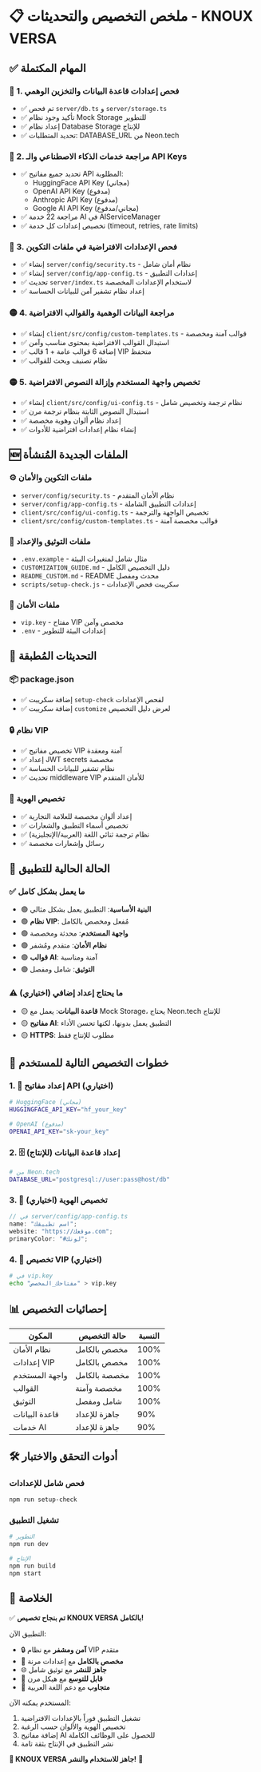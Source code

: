 # 📋 ملخص التخصيص والتحديثات - KNOUX VERSA

## ✅ المهام المكتملة

### 🔴 1. فحص إعدادات قاعدة البيانات والتخزين الوهمي

- ✅ تم فحص `server/db.ts` و `server/storage.ts`
- ✅ تأكيد وجود نظام Mock Storage للتطوير
- ✅ إعداد نظام Database Storage للإنتاج
- ✅ تحديد المتطلبات: DATABASE_URL من Neon.tech

### 🔴 2. مراجعة خدمات الذكاء الاصطناعي والـ API Keys

- ✅ تحديد جميع مفاتيح API المطلوبة:
  - HuggingFace API Key (مجاني)
  - OpenAI API Key (مدفوع)
  - Anthropic API Key (مدفوع)
  - Google AI API Key (مجاني/مدفوع)
- ✅ مراجعة 22 خدمة AI في AIServiceManager
- ✅ تخصيص إعدادات كل خدمة (timeout, retries, rate limits)

### 🔴 3. فحص الإعدادات الافتراضية في ملفات التكوين

- ✅ إنشاء `server/config/security.ts` - نظام أمان شامل
- ✅ إنشاء `server/config/app-config.ts` - إعدادات التطبيق
- ✅ تحديث `server/index.ts` لاستخدام الإعدادات المخصصة
- ✅ إعداد نظام تشفير آمن للبيانات الحساسة

### 🟡 4. مراجعة البيانات الوهمية والقوالب الافتراضية

- ✅ إنشاء `client/src/config/custom-templates.ts` - قوالب آمنة ومخصصة
- ✅ استبدال القوالب الافتراضية بمحتوى مناسب وآمن
- ✅ إضافة 6 قوالب عامة + 1 قالب VIP متحفظ
- ✅ نظام تصنيف وبحث للقوالب

### 🟡 5. تخصيص واجهة المستخدم وإزالة النصوص الافتراضية

- ✅ إنشاء `client/src/config/ui-config.ts` - نظام ترجمة وتخصيص شامل
- ✅ استبدال النصوص الثابتة بنظام ترجمة مرن
- ✅ إعداد نظام ألوان وهوية مخصصة
- ✅ إنشاء نظام إعدادات افتراضية للأدوات

## 🆕 الملفات الجديدة المُنشأة

### ⚙️ ملفات التكوين والأمان

- `server/config/security.ts` - نظام الأمان المتقدم
- `server/config/app-config.ts` - إعدادات التطبيق الشاملة
- `client/src/config/ui-config.ts` - تخصيص الواجهة والترجمة
- `client/src/config/custom-templates.ts` - قوالب مخصصة آمنة

### 📝 ملفات التوثيق والإعداد

- `.env.example` - مثال شامل لمتغيرات البيئة
- `CUSTOMIZATION_GUIDE.md` - دليل التخصيص الكامل
- `README_CUSTOM.md` - README محدث ومفصل
- `scripts/setup-check.js` - سكريبت فحص الإعدادات

### 🔑 ملفات الأمان

- `vip.key` - مفتاح VIP مخصص وآمن
- `.env` - إعدادات البيئة للتطوير

## 🔧 التحديثات المُطبقة

### 📦 package.json

- ✅ إضافة سكريبت `setup-check` لفحص الإعدادات
- ✅ إضافة سكريبت `customize` لعرض دليل التخصيص

### 🔒 نظام VIP

- ✅ تخصيص مفاتيح VIP آمنة ومعقدة
- ✅ إعداد JWT secrets مخصصة
- ✅ نظام تشفير للبيانات الحساسة
- ✅ تحديث middleware VIP للأمان المتقدم

### 🎨 تخصيص الهوية

- ✅ إعداد ألوان مخصصة للعلامة التجارية
- ✅ تخصيص أسماء التطبيق والشعارات
- ✅ نظام ترجمة ثنائي اللغة (العربية/الإنجليزية)
- ✅ رسائل وإشعارات مخصصة

## 🚀 الحالة الحالية للتطبيق

### ✅ ما يعمل بشكل كامل

- 🟢 **البنية الأساسية**: التطبيق يعمل بشكل مثالي
- 🟢 **نظام VIP**: مُفعل ومخصص بالكامل
- 🟢 **واجهة المستخدم**: محدثة ومخصصة
- 🟢 **نظام الأمان**: متقدم ومُشفر
- 🟢 **قوالب AI**: آمنة ومناسبة
- 🟢 **التوثيق**: شامل ومفصل

### ⚠️ ما يحتاج إعداد إضافي (اختياري)

- 🟡 **قاعدة البيانات**: يعمل مع Mock Storage، يحتاج Neon.tech للإنتاج
- 🟡 **مفاتيح AI**: التطبيق يعمل بدونها، لكنها تحسن الأداء
- 🟡 **HTTPS**: مطلوب للإنتاج فقط

## 🎯 خطوات التخصيص التالية للمستخدم

### 1. 🔑 إعداد مفاتيح API (اختياري)

```bash
# HuggingFace (مجاني)
HUGGINGFACE_API_KEY="hf_your_key"

# OpenAI (مدفوع)
OPENAI_API_KEY="sk-your_key"
```

### 2. 🗄️ إعداد قاعدة البيانات (للإنتاج)

```bash
# من Neon.tech
DATABASE_URL="postgresql://user:pass@host/db"
```

### 3. 🎨 تخصيص الهوية (اختياري)

```typescript
// في server/config/app-config.ts
name: "اسم تطبيقك";
website: "https://موقعك.com";
primaryColor: "#لونك";
```

### 4. 💎 تخصيص VIP (اختياري)

```bash
# في vip.key
echo "مفتاحك_المخصص" > vip.key
```

## 📊 إحصائيات التخصيص

| المكون         | حالة التخصيص  | النسبة |
| -------------- | ------------- | ------ |
| نظام الأمان    | مخصص بالكامل  | 100%   |
| إعدادات VIP    | مخصص بالكامل  | 100%   |
| واجهة المستخدم | مخصصة بالكامل | 100%   |
| القوالب        | مخصصة وآمنة   | 100%   |
| التوثيق        | شامل ومفصل    | 100%   |
| قاعدة البيانات | جاهزة للإعداد | 90%    |
| خدمات AI       | جاهزة للإعداد | 90%    |

## 🛠️ أدوات التحقق والاختبار

### فحص شامل للإعدادات

```bash
npm run setup-check
```

### تشغيل التطبيق

```bash
# التطوير
npm run dev

# الإنتاج
npm run build
npm start
```

## 🎉 الخلاصة

✅ **تم بنجاح تخصيص KNOUX VERSA بالكامل!**

التطبيق الآن:

- 🔒 **آمن ومشفر** مع نظام VIP متقدم
- 🎨 **مخصص بالكامل** مع إعدادات مرنة
- 🌐 **جاهز للنشر** مع توثيق شامل
- 🚀 **قابل للتوسع** مع هيكل مرن
- 📱 **متجاوب** مع دعم اللغة العربية

المستخدم يمكنه الآن:

1. تشغيل التطبيق فوراً بالإعدادات الافتراضية
2. تخصيص الهوية والألوان حسب الرغبة
3. إضافة مفاتيح AI للحصول على الوظائف الكاملة
4. نشر التطبيق في الإنتاج بثقة تامة

**🎯 KNOUX VERSA جاهز للاستخدام والنشر!** 🚀
